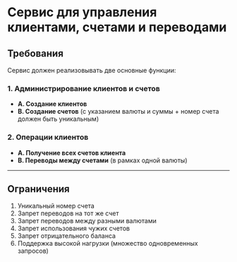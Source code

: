 # Сервис для управления клиентами, счетами и переводами

## Требования

Сервис должен реализовывать две основные функции:

### 1. Администрирование клиентов и счетов
- **A. Создание клиентов**
- **B. Создание счетов** (с указанием валюты и суммы + номер счета должен быть уникальным)

### 2. Операции клиентов
- **A. Получение всех счетов клиента**
- **B. Переводы между счетами** (в рамках одной валюты)

---

## Ограничения
1. Уникальный номер счета
2. Запрет переводов на тот же счет
3. Запрет переводов между разными валютами
4. Запрет использования чужих счетов
5. Запрет отрицательного баланса
6. Поддержка высокой нагрузки (множество одновременных запросов)
